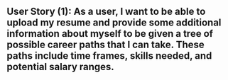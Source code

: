 ## User Story (1): As a user, I want to be able to upload my resume and provide some additional information about myself to be given a tree of possible career paths that I can take. These paths include time frames, skills needed, and potential salary ranges.
